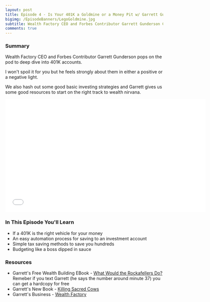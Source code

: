 ```yaml
---
layout: post
title: Episode 4 - Is Your 401K a Goldmine or a Money Pit w/ Garrett Gunderson
bigimg: /EpisodeBanners/LegoGoldmine.jpg
subtitle: Wealth Factory CEO and Forbes Contributor Garrett Gunderson Comes On To Deep Dive into the Relative Worth of a 401K
comments: true
---
```

### Summary

Wealth Factory CEO and Forbes Contributor Garrett Gunderson pops on the pod to deep dive into 401K accounts. 

I won't spoil it for you but he feels strongly about them in either a positive or a negative light. 

We also hash out some good basic investing strategies and Garrett gives us some good resources to start on the right track to wealth nirvana.

<iframe style="border: none" src="//html5-player.libsyn.com/embed/episode/id/5270775/height/360/width/640/theme/standard/autonext/no/thumbnail/yes/autoplay/no/preload/no/no_addthis/no/direction/backward/" height="360" width="640" scrolling="no"  allowfullscreen webkitallowfullscreen mozallowfullscreen oallowfullscreen msallowfullscreen></iframe>


### In This Episode You'll Learn

* If a 401K is the right vehicle for your money
* An easy automation process for saving to an investment account
* Simple tax saving methods to save you hundreds
* Budgeting like a boss dipped in sauce

### Resources

* Garrett's Free Wealth Building EBook - [What Would the Rockafellers Do?](https://wealthfactory.com/rockefellers/book/) Remeber if you text Garrett (he says the number around minute 37) you can get a hardcopy for free
* Garrett's New Book - [Killing Sacred Cows](https://www.amazon.com/Killing-Sacred-Cows-Overcoming-Destroying-ebook/dp/B009P9LTI4/ref=la_B001JOS4UY_1_1?s=books&ie=UTF8&qid=1492389747&sr=1-1)
* Garrett's Business - [Wealth Factory](https://wealthfactory.com/)

<br><br>
